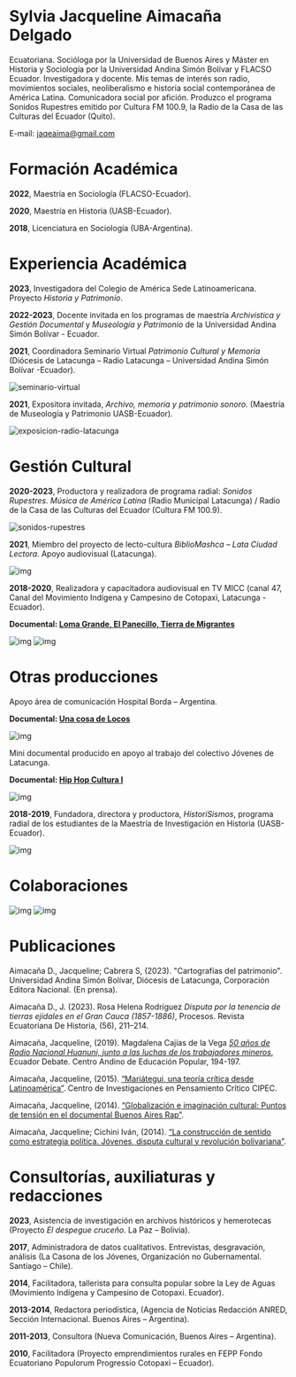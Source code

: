 # Sylvia Jacqueline Aimacaña Delgado

Ecuatoriana. Socióloga por la Universidad de Buenos Aires y Máster en Historia y Sociología por la Universidad Andina Simón Bolívar y FLACSO Ecuador. Investigadora y docente. Mis temas de interés son radio, movimientos sociales, neoliberalismo e historia social contemporánea de América Latina. Comunicadora social por afición. Produzco el programa Sonidos Rupestres emitido por Cultura FM 100.9, la Radio de la Casa de las Culturas del Ecuador (Quito).

E-mail: [jaqeaima@gmail.com](mailto:jaqeaima@gmail.com)

# Formación Académica

**2022**, Maestría en Sociología (FLACSO-Ecuador).

**2020**, Maestría en Historia (UASB-Ecuador).

**2018**, Licenciatura en Sociología (UBA-Argentina).

# Experiencia Académica

**2023**, Investigadora del Colegio de América Sede Latinoamericana. Proyecto *Historia y Patrimonio*.

**2022-2023**, Docente invitada en los programas de maestría *Archivistica y Gestión Documental* y *Museología y Patrimonio* de la Universidad Andina Simón Bolívar - Ecuador.

**2021**, Coordinadora Seminario Virtual *Patrimonio Cultural y Memoria* (Diócesis de Latacunga – Radio Latacunga – Universidad Andina Simón Bolívar -Ecuador).

![seminario-virtual](/img/seminario-virtual.jpg)

**2021**, Expositora invitada, *Archivo, memoria y patrimonio sonoro*. (Maestría de Museología y Patrimonio UASB-Ecuador). 

![exposicion-radio-latacunga](/img/exposicion-radio-latacunga.jpg)

# Gestión Cultural

**2020-2023**, Productora y realizadora de programa radial: *Sonidos Rupestres. Música de América Latina* (Radio Municipal Latacunga) / Radio de la Casa de las Culturas del Ecuador (Cultura FM 100.9).

![sonidos-rupestres](/img/liscano.jpg)

**2021**, Miembro del proyecto de lecto-cultura *BiblioMashca – Lata Ciudad Lectora*. Apoyo audiovisual (Latacunga).

![img](/img/proyecto-lecto-cultura.jpg)

**2018-2020**, Realizadora y capacitadora audiovisual en TV MICC (canal 47, Canal del Movimiento Indígena y Campesino de Cotopaxi, Latacunga - Ecuador).

**Documental: [Loma Grande, El Panecillo, Tierra de Migrantes](https://www.youtube.com/watch?v=VNlUxP9KfdM&t=1s)**

![img](/img/chugchilan.jpg)
![img](/img/isinlivi.jpg)

# Otras producciones

Apoyo área de comunicación Hospital Borda – Argentina.

**Documental: [Una cosa de Locos](https://www.youtube.com/watch?v=jt3lG5ETHYM)**

![img](/img/cosa-de-locos.jpg)

Mini documental producido en apoyo al trabajo del colectivo Jóvenes de Latacunga.

**Documental: [Hip Hop Cultura I](https://www.youtube.com/watch?v=wgg06x7Bv5M&t=7s)**

![img](/img/hip-hop.jpg)

**2018-2019**, Fundadora, directora y productora, *HistoriSismos*, programa radial de los estudiantes de la Maestría de Investigación en Historia (UASB-Ecuador).

![img](/img/hernan-ibarra.jpg)

# Colaboraciones

![img](/img/colaboraciones3.jpg)
![img](/img/colaboraciones.jpg)

# Publicaciones

Aimacaña D., Jacqueline; Cabrera S, (2023). "Cartografías del patrimonio". Universidad Andina Simón Bolívar, Diócesis de Latacunga, Corporación Editora Nacional. (En prensa).

Aimacaña D., J. (2023). Rosa Helena Rodríguez *Disputa por la tenencia de tierras ejidales en el Gran Cauca (1857-1886)*, Procesos. Revista Ecuatoriana De Historia, (56), 211–214.

Aimacaña, Jacqueline, (2019). Magdalena Cajías de la Vega *[50 años de Radio Nacional Huanuni, junto a las luchas de los trabajadores mineros](http://hdl.handle.net/10469/16244)*, Ecuador Debate. Centro Andino de Educación Popular, 194-197.

Aimacaña, Jacqueline, (2015). [“Mariátegui, una teoría crítica desde Latinoamérica”](http://cipec.nuevaradio.org/index.php?autman=S.+Jacqueline+Aimaca%C3%B1a+%5bestudiante+de+la+materia,+cursada+2015%5d&submit=Buscar). Centro de Investigaciones en Pensamiento Crítico CIPEC.

Aimacaña, Jacqueline, (2014). [“Globalización e imaginación cultural: Puntos de tensión en el documental Buenos Aires Rap”](http://jornadassociologia.fahce.unlp.edu.ar/viii-jornadas/viii-jornadas-2014/PONmesa34Aimacana.pdf).

Aimacaña, Jacqueline; Cichini Iván, (2014). [“La construcción de sentido como estrategia política. Jóvenes, disputa cultural y revolución bolivariana”](http://jornadassociologia.fahce.unlp.edu.ar/viii-jornadas/viii-jornadas-2014/PONmesa27Aimacana.pdf/view?searchterm=None).

# Consultorías, auxiliaturas y redacciones

**2023**, Asistencia de investigación en archivos históricos y hemerotecas (Proyecto *El despegue cruceño*. La Paz – Bolivia).

**2017**, Administradora de datos cualitativos. Entrevistas, desgravación, análisis (La Casona de los Jóvenes, Organización no Gubernamental. Santiago – Chile).

**2014**, Facilitadora, tallerista para consulta popular sobre la Ley de Aguas (Movimiento Indígena y Campesino de Cotopaxi. Ecuador).

**2013-2014**, Redactora periodística, (Agencia de Noticias Redacción ANRED, Sección Internacional. Buenos Aires – Argentina).

**2011-2013**, Consultora (Nueva Comunicación, Buenos Aires – Argentina).

**2010**, Facilitadora (Proyecto emprendimientos rurales en FEPP Fondo Ecuatoriano Populorum Progressio Cotopaxi – Ecuador).
